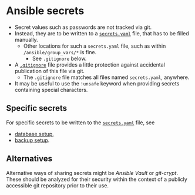 # Ansible secrets

* Secret values such as passwords are not tracked via git.
* Instead, they are to be written to a
  [`secrets.yaml`](/ansible/host_vars/lawandorga-mail-server/secrets.yaml)
  file, that has to be filled manually.
    * Other locations for such a `secrets.yaml` file, such as within
      `/ansible/group_vars/*` is fine.
        * See `.gitignore` below.
* A [`.gitignore`](/.gitignore) file provides a little protection against
  accidental publication of this file via git.
    * The `.gitignore` file matches all files named `secrets.yaml`, anywhere.
* It may be useful to use the `!unsafe` keyword when providing secrets
  containing special characters.


## Specific secrets

For specific secrets to be written to the
[`secrets.yaml`](/ansible/host_vars/lawandorga-mail-server/secrets.yaml) file,
see

* [database setup](/doc/database.md),
* [backup setup](/doc/ansible/secrets/backup.md).


## Alternatives

Alternative ways of sharing secrets might be *Ansible Vault* or *git-crypt*.
These should be analyzed for their security within the context of a publicly
accessible git repository prior to their use.
